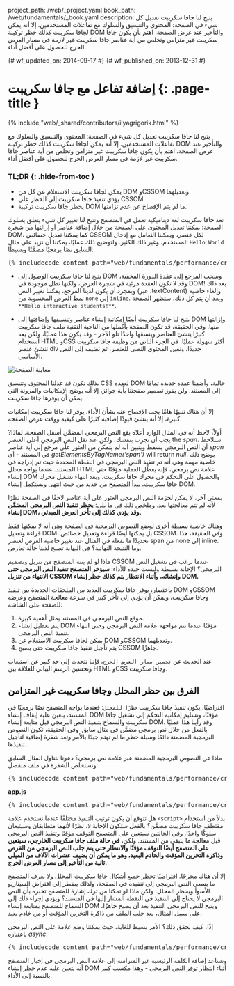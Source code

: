 project_path: /web/_project.yaml
book_path: /web/fundamentals/_book.yaml
description: يتيح لنا جافا سكريبت تعديل كل شيء في الصفحة: المحتوى والتنسيق والسلوك مع تفاعلات المستخدمين. إلا أنه يمكن لجافا سكريبت كذلك حظر تركيبة DOM والتأخير عند عرض الصفحة. اهتم بأن يكون جافا سكريبت غير متزامن وتخلص من أية عناصر جافا سكريبت غير لازمة في مسار العرض الحرج للحصول على أفضل أداء.

{# wf_updated_on: 2014-09-17 #}
{# wf_published_on: 2013-12-31 #}

# إضافة تفاعل مع جافا سكريبت {: .page-title }

{% include "web/_shared/contributors/ilyagrigorik.html" %}


يتيح لنا جافا سكريبت تعديل كل شيء في الصفحة: المحتوى والتنسيق والسلوك مع تفاعلات المستخدمين. إلا أنه يمكن لجافا سكريبت كذلك حظر تركيبة DOM والتأخير عند عرض الصفحة. اهتم بأن يكون جافا سكريبت غير متزامن وتخلص من أية عناصر جافا سكريبت غير لازمة في مسار العرض الحرج للحصول على أفضل أداء.



### TL;DR {: .hide-from-toc }
- يمكن لجافا سكريبت الاستعلام عن كل من DOM  وCSSOM وتعديلهما.
- يؤدي تنفيذ جافا سكريبت إلى الحظر على CSSOM.
- يحظر جافا سكريبت تركيبة DOM ما لم يتم الإفصاح عن عدم تزامنها.


تعد جافا سكريبت لغة ديناميكية تعمل في المتصفح وتتيح لنا تغيير كل شيء يتعلق بسلوك الصفحة: يمكننا تعديل المحتوى على الصفحة من خلال إضافة عناصر أو إزالتها من شجرة DOM، كما يمكننا تعديل خصائص CSSOM لكل عنصر، ويمكننا التعامل مع إدخال المستخدم، وغير ذلك الكثير. ولتوضيح ذلك عمليًا، يمكننا أن نزيد على مثال `Hello World` السابق نصًا برمجيًا مضمَّنًا وبسيطًا:

<pre class="prettyprint">
{% includecode content_path="web/fundamentals/performance/critical-rendering-path/_code/script.html" region_tag="full" adjust_indentation="auto" %}
</pre>

* يتيح لنا جافا سكريبت الوصول إلى DOM وسحب المرجع إلى عقدة الدورة المخفية، وقد لا تكون العقدة مرئية في شجرة العرض، ولكنها تظل موجودة في DOM! بعد ذلك وبمجرد أن يكون لدينا المرجع، يمكننا تغيير النص (عبر .textContent) وإلغاء خاصية نمط العرض المحسوبة من `none` إلى `inline`. وبعد أن يتم كل ذلك، ستظهر الصفحة `**Hello interactive students!**`.

* يتيح لنا جافا سكريبت أيضًا إمكانية إنشاء عناصر وتنسيقها وإضافتها إلى DOM وإزالتها منها. وفي الحقيقة، قد تكون الصفحة بأكملها من الناحية التقنية ملف جافا سكريبت كبيرًا ينشئ العناصر وينسقها واحدًا تلو الآخر - وقد يكون هذا عمليًا، ولكن يعد استخدام HTML وCSS أكثر سهولة عمليًا. في الجزء الثاني من وظيفة جافا سكريبت ننشئ عنصر div جديدًا، ونعين المحتوى النصي للعنصر، ثم نضيفه إلى النص الأساسي.

<img src="images/device-js-small.png" class="center" alt="معاينة الصفحة">

بذلك نكون قد عدلنا المحتوى وتنسيق CSS لعقدة DOM حالية، وأضفنا عقدة جديدة تمامًا إلى المستند. ولن يفوز تصميم صفحتنا بأية جوائز، إلا أنه يوضح الإمكانيات والمرونة التي يمكن أن يوفرها جافا سكريبت.

إلا أن هناك تنبيهًا هامًا يجب الإفصاح عنه بشأن الأداء. يوفر لنا جافا سكريبت إمكانيات كبيرة، إلا أنه ينشئ قيودًا إضافية كثيرًا على كيفية ووقت عرض الصفحة.

أولاً، لاحظ أنه في المثال الوارد أعلاه يقع النص البرمجي المضمَّن أسفل الصفحة. لماذا? يجب أن تجرب بنفسك، ولكن عند نقل النص البرمجي أعلى العنصر the _span_، ستلاحظ أن النص البرمجي يسقط ويتبين أنه لم يتمكن من العثور على مرجع إلى أية عناصر _span_ في المستند - أي _getElementsByTagName('span')_ will return _null_. يوضح ذلك خاصية مهمة وهي أنه تم تنفيذ النص البرمجي في النقطة المحددة حيث تم إدراجه في المستند. عندما يواجه محلل HTML علامة نص برمجي، فإنه يعطِّل العملية مؤقتًا حتى إنشاء DOM والحصول على التحكم في محرك جافا سكريبت، وبعد انتهاء تشغيل محرك جافا سكريبت، يبدأ المتصفح من جديد من حيث انتهى ويستكمل إنشاء DOM.

بمعنى آخر، لا يمكن لحزمة النص البرمجي العثور على أية عناصر لاحقًا في الصفحة نظرًا لأنه لم تتم معالجتها بعد. وملخص ذلك في ما يلي: **يحظر تنفيذ النص البرمجي المضمَّن إنشاء DOM، وقد يؤدي كذلك إلى تأخر العرض المبدئي.**

وهناك خاصية بسيطة أخرى لوضع النصوص البرمجية في الصفحة وهي أنه لا يمكنها فقط قراءة وتعديل DOM، بل يمكنها أيضًا قراءة وتعديل خصائص CSSOM. وفي الحقيقة، هذا تحديدًا ما نفعله في المثال عند تغيير خاصية العرض لعنصر span من none إلى inline. وما النتيجة النهائية؟ في النهاية تصبح لدينا حالة تعارض.

ماذا لو لم ينته المتصفح من تنزيل وتصميم CSSOM عندما نرغب في تشغيل النص البرمجي؟ الإجابة بسيطة وليست جيدة للأداء: **سيؤخر المتصفح تنفيذ النص البرمجي حتى الانتهاء من تنزيل CSSOM وإنشائه، وأثناء الانتظار يتم كذلك حظر إنشاء DOM.**

باختصار، يوفر جافا سكريبت العديد من الملحقات الجديدة بين تنفيذ DOM وCSSOM وجافا سكريبت، ويمكن أن يؤدي إلى تأخر كبير في سرعة معالجة المتصفح وعرضه للصفحة على الشاشة:

1. موقع النص البرمجي في المستند يمثل أهمية كبيرة.
2. يتم تعطيل إنشاء DOM مؤقتًا عندما تتم مواجهة علامة النص البرمجي وحتى انتهاء تنفيذ النص البرمجي.
3. يمكن لجافا سكريبت الاستعلام عن DOM وCSSOM وتعديلهما.
4. يتم تأجيل تنفيذ جافا سكريبت حتى يصبح CSSOM جاهزًا.

عند الحديث عن `تحسين مسار العرض الحرج`، فإننا نتحدث إلى حد كبير عن استيعاب وتحسين الرسم البياني للعلاقة بين HTML وCSS وجافا سكريبت.


## الفرق بين حظر المحلل وجافا سكريبت غير المتزامن

افتراضيًا، يكون تنفيذ جافا سكريبت `حظرًا للمحلل`: فعندما يواجه المتصفح نصًا برمجيًا في المستند، يتعين عليه إيقاف إنشاء DOM مؤقتًا، وتسليم إمكانية التحكم إلى تشغيل جافا سكريبت والسماح بتنفيذ النص البرمجي قبل متابعة إنشاء DOM. وقد رأينا هذا عمليًا بالفعل من خلال نص برمجي مضمَّن في مثال سابق. وفي الحقيقة، تكون النصوص البرمجية المضمنة دائمًا وسيلة حظر ما لم تهتم جيدًا بالأمر وتعد شفرة إضافية لتأجيل تنفيذها.

ماذا عن النصوص البرمجية المضمنة عبر علامة نص برمجي؟ دعونا نتناول المثال السابق ونستخلص الشفرة في ملف منفصل:

<pre class="prettyprint">
{% includecode content_path="web/fundamentals/performance/critical-rendering-path/_code/split_script.html" region_tag="full" adjust_indentation="auto" %}
</pre>

**app.js**

<pre class="prettyprint">
{% includecode content_path="web/fundamentals/performance/critical-rendering-path/_code/app.js" region_tag="full" adjust_indentation="auto" %}
</pre>

هل تتوقع أن يكون ترتيب التنفيذ مختلفًا عندما نستخدم علامة `<script>` بدلاً من استخدام مقتطف جافا سكريبت مضمَّن؟ بالفعل ستكون الإجابة `لا`، نظرًا لأنهما متطابقان وسيتبعان سلوكًا واحدًا. وفي الحالتين سيتعين على المتصفح التوقف مؤقتًا وتنفيذ النص البرمجي قبل معالجة ما يتبقى من المستند. ولكن، **في حالة ملف جافا سكريبت الخارجي، سيتعين على المتصفح أيضًا التوقف مؤقتًا والانتظار حتى يتم جلب النص البرمجي من القرص وذاكرة التخزين المؤقت والخادم البعيد، وهو ما يمكن أن يضيف عشرات الآلاف من الميلي ثانية من التأخير إلى مسار العرض الحرج.**

إلا أن هناك مخرجًا. افتراضيًا تحظر جميع أشكال جافا سكريبت المحلل ولا يعرف المتصفح ما يسعى النص البرمجي إلى تنفيذه في الصفحة، ولذلك يضطر إلى افتراض السيناريو الأسوأ ويحظر المحلل. ولكن ماذا لو تمكنا من ترك إشارة للمتصفح تخبره بأن النص البرمجي لا يحتاج إلى التنفيذ في النقطة المشار إليها في المستند؟ ويؤدي إجراء ذلك إلى السماح للمتصفح بمتابعة إنشاء DOM ويتيح للنص البرمجي التنفيذ بعد أن يصبح جاهزًا، على سبيل المثال، بعد جلب الملف من ذاكرة التخزين المؤقت أو من خادم بعيد.

إذًا، كيف نحقق ذلك؟ الأمر بسيط للغاية، حيث يمكننا وضع علامة على النص البرمجي باعتباره _async_:

<pre class="prettyprint">
{% includecode content_path="web/fundamentals/performance/critical-rendering-path/_code/split_script_async.html" region_tag="full" adjust_indentation="auto" %}
</pre>

وتساعد إضافة الكلمة الرئيسية غير المتزامنة إلى علامة النص البرمجي في إخبار المتصفح أنه يتعين عليه عدم حظر إنشاء DOM أثناء انتظار توفر النص البرمجي - وهذا مكسب كبير بالنسبة إلى الأداء.



